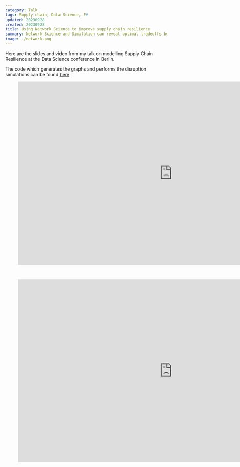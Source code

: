 ```yaml
---
category: Talk
tags: Supply chain, Data Science, F#
updated: 20230928
created: 20230928
title: Using Network Science to improve supply chain resilience
summary: Network Science and Simulation can reveal optimal tradeoffs between cost, lead times, resilience and sustainability.
image: ./network.png
---
```


Here are the slides and video from my talk on modelling Supply Chain Resilience at the Data Science conference in Berlin. 

The code which generates the graphs and performs the disruption simulations can be found [here](https://github.com/HarryMcCarney/SupplyChainResilienceTalk/blob/main/SupplyChainResilience.fsx).

<figure class="image is-16by9">
<iframe class="has-ratio" src="https://docs.google.com/presentation/d/e/2PACX-1vSyrI1oyqtj02h9h-S5NHygHSRExX2tSSdJg2Mst1-xy64bB9Xip4wUur4q30Ogo9Laa6kBpksAZVll/embed?start=false&loop=false&delayms=3000" frameborder="0" width="960" height="569" allowfullscreen="true" mozallowfullscreen="true" webkitallowfullscreen="true"></iframe>
</figure>
<br/>
<figure class="image is-16by9">
<iframe class="has-ratio" width="960" height="569" src="https://www.youtube.com/embed/GbT6xze3YQI?si=AnnY0xl3CRxTywHO" title="YouTube video player" frameborder="0" allow="accelerometer; autoplay; clipboard-write; encrypted-media; gyroscope; picture-in-picture; web-share" referrerpolicy="strict-origin-when-cross-origin" allowfullscreen></iframe>
</figure>

